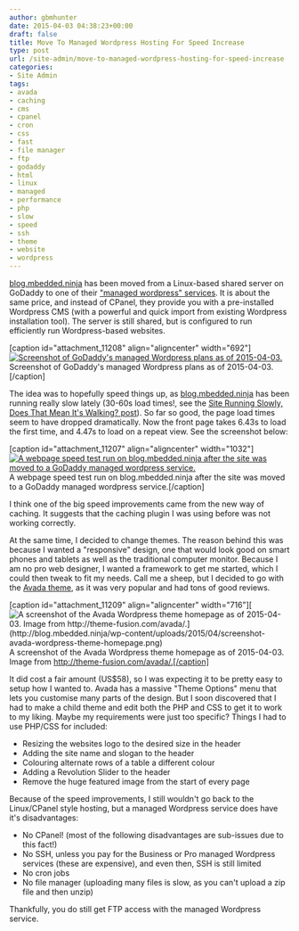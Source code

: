 ```yaml
---
author: gbmhunter
date: 2015-04-03 04:38:23+00:00
draft: false
title: Move To Managed Wordpress Hosting For Speed Increase
type: post
url: /site-admin/move-to-managed-wordpress-hosting-for-speed-increase
categories:
- Site Admin
tags:
- avada
- caching
- cms
- cpanel
- cron
- css
- fast
- file manager
- ftp
- godaddy
- html
- linux
- managed
- performance
- php
- slow
- speed
- ssh
- theme
- website
- wordpress
---
```


[blog.mbedded.ninja](http://blog.mbedded.ninja/) has been moved from a Linux-based shared server on GoDaddy to one of their ["managed wordpress" services](https://support.godaddy.com/help/article/8926/what-is-managed-wordpress). It is about the same price, and instead of CPanel, they provide you with a pre-installed Wordpress CMS (with a powerful and quick import from existing Wordpress installation tool). The server is still shared, but is configured to run efficiently run Wordpress-based websites.


[caption id="attachment_11208" align="aligncenter" width="692"][![Screenshot of GoDaddy's managed Wordpress plans as of 2015-04-03.](http://blog.mbedded.ninja/wp-content/uploads/2015/04/screenshot-godaddy-managed-wordpress-plans.png)
](http://blog.mbedded.ninja/wp-content/uploads/2015/04/screenshot-godaddy-managed-wordpress-plans.png) Screenshot of GoDaddy's managed Wordpress plans as of 2015-04-03.[/caption]


The idea was to hopefully speed things up, as [blog.mbedded.ninja](http://blog.mbedded.ninja/) has been running really slow lately (30-60s load times!, see the [Site Running Slowly, Does That Mean It's Walking? post](http://blog.mbedded.ninja/site-admin/site-running-slowly-does-that-mean-its-walking)). So far so good, the page load times seem to have dropped dramatically. Now the front page takes 6.43s to load the first time, and 4.47s to load on a repeat view. See the screenshot below:


[caption id="attachment_11207" align="aligncenter" width="1032"][![A webpage speed test run on blog.mbedded.ninja after the site was moved to a GoDaddy managed wordpress service.](http://blog.mbedded.ninja/wp-content/uploads/2015/04/web-page-test-on-mbedded-ninja-after-moving-to-managed-wordpress-service.png)
](http://blog.mbedded.ninja/wp-content/uploads/2015/04/web-page-test-on-mbedded-ninja-after-moving-to-managed-wordpress-service.png) A webpage speed test run on blog.mbedded.ninja after the site was moved to a GoDaddy managed wordpress service.[/caption]


I think one of the big speed improvements came from the new way of caching. It suggests that the caching plugin I was using before was not working correctly.




At the same time, I decided to change themes. The reason behind this was because I wanted a "responsive" design, one that would look good on smart phones and tablets as well as the traditional computer monitor. Because I am no pro web designer, I wanted a framework to get me started, which I could then tweak to fit my needs. Call me a sheep, but I decided to go with the [Avada theme](http://themeforest.net/item/avada-responsive-multipurpose-theme/2833226), as it was very popular and had tons of good reviews.


[caption id="attachment_11209" align="aligncenter" width="716"][![A screenshot of the Avada Wordpress theme homepage as of 2015-04-03. Image from http://theme-fusion.com/avada/.](http://blog.mbedded.ninja/wp-content/uploads/2015/04/screenshot-avada-wordpress-theme-homepage.png)
](http://blog.mbedded.ninja/wp-content/uploads/2015/04/screenshot-avada-wordpress-theme-homepage.png) A screenshot of the Avada Wordpress theme homepage as of 2015-04-03. Image from http://theme-fusion.com/avada/.[/caption]


It did cost a fair amount (US$58), so I was expecting it to be pretty easy to setup how I wanted to. Avada has a massive "Theme Options" menu that lets you customise many parts of the design. But I soon discovered that I had to make a child theme and edit both the PHP and CSS to get it to work to my liking. Maybe my requirements were just too specific? Things I had to use PHP/CSS for included:





  * Resizing the websites logo to the desired size in the header
  * Adding the site name and slogan to the header
  * Colouring alternate rows of a table a different colour
  * Adding a Revolution Slider to the header
  * Remove the huge featured image from the start of every page



Because of the speed improvements, I still wouldn't go back to the Linux/CPanel style hosting, but a managed Wordpress service does have it's disadvantages:





  * No CPanel! (most of the following disadvantages are sub-issues due to this fact!)
  * No SSH, unless you pay for the Business or Pro managed Wordpress services (these are expensive), and even then, SSH is still limited
  * No cron jobs
  * No file manager (uploading many files is slow, as you can't upload a zip file and then unzip)



Thankfully, you do still get FTP access with the managed Wordpress service.
